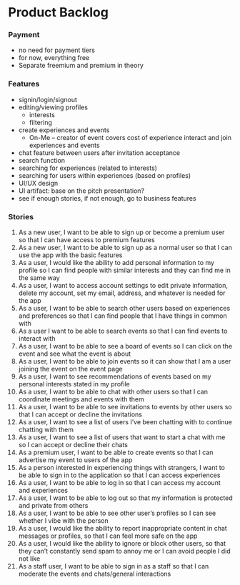 # Product Backlog

### Payment
* no need for payment tiers
* for now, everything free
* Separate freemium and premium in theory
 
### Features
* signin/login/signout
* editing/viewing profiles
    * interests
    * filtering
* create experiences and events
    * On-Me – creator of event covers cost of experience
interact and join experiences and events
* chat feature between users after invitation acceptance
* search function
* searching for experiences (related to interests)
* searching for users within experiences (based on profiles)
* UI/UX design
* UI artifact: base on the pitch presentation?
* see if enough stories, if not enough, go to business features

### Stories
1. As a new user, I want to be able to sign up or become a premium user so that I can have access to premium features
2. As a new user, I want to be able to sign up as a normal user so that I can use the app with the basic features
3. As a user, I would like the ability to add personal information to my profile so I can find people with similar interests and they can find me in the same way
4. As a user, I want to access account settings to edit private information, delete my account, set my email, address, and whatever is needed for the app
5. As a user, I want to be able to search other users based on experiences and preferences so that I can find people that I have things in common with
6. As a user I want to be able to search events so that I can find events to interact with
7. As a user, I want to be able to see a board of events so I can click on the event and see what the event is about
8. As a user, I want to be able to join events so it can show that I am a user joining the event on the event page
9. As a user, I want to see recommendations of events based on my personal interests stated in my profile
10. As a user, I want to be able to chat with other users so that I can coordinate meetings and events with them
11. As a user, I want to be able to see invitations to events by other users so that I can accept or decline the invitations
12. As a user, I want to see a list of users I’ve been chatting with to continue chatting with them
13. As a user, I want to see a list of users that want to start a chat with me so I can accept or decline their chats
14. As a premium user, I want to be able to create events so that I can advertise my event to users of the app
15. As a person interested in experiencing things with strangers, I want to be able to sign in to the application so that I can access experiences
16. As a user, I want to be able to log in so that I can access my account and experiences
17. As a user, I want to be able to log out so that my information is protected and private from others
18. As a user, I want to be able to see other user’s profiles so I can see whether I vibe with the person
19. As a user, I would like the ability to report inappropriate content in chat messages or profiles, so that I can feel more safe on the app
20. As a user, I would like the ability to ignore or block other users, so that they can’t constantly send spam to annoy me or I can avoid people I did not like
21. As a staff user, I want to be able to sign in as a staff so that I can moderate the events and chats/general interactions